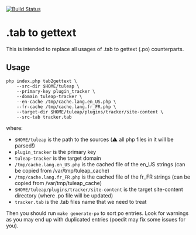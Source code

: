 [![Build Status](https://travis-ci.org/Enalean/tab2gettext.svg?branch=master)](https://travis-ci.org/Enalean/tab2gettext)

.tab to gettext
===============

This is intended to replace all usages of .tab to gettext (.po) counterparts.

Usage
-----

```
php index.php tab2gettext \
    --src-dir $HOME/tuleap \
    --primary-key plugin_tracker \
    --domain tuleap-tracker \
    --en-cache /tmp/cache.lang.en_US.php \
    --fr-cache /tmp/cache.lang.fr_FR.php \
    --target-dir $HOME/tuleap/plugins/tracker/site-content \
    --src-tab tracker.tab
```

where:
* `$HOME/tuleap` is the path to the sources (⚠️ all php files in it will be parsed!)
* `plugin_tracker` is the primary key
* `tuleap-tracker` is the target domain
* `/tmp/cache.lang.en_US.php` is the cached file of the en_US strings (can be copied from /var/tmp/tuleap_cache)
* `/tmp/cache.lang.fr_FR.php` is the cached file of the fr_FR strings (can be copied from /var/tmp/tuleap_cache)
* `$HOME/tuleap/plugins/tracker/site-content` is the target site-content directory (where .po file will be updated)
* `tracker.tab` is the .tab files name that we need to treat

Then you should run `make generate-po` to sort po entries. Look for 
warnings as you may end up with duplicated entries (poedit may fix 
some issues for you).
